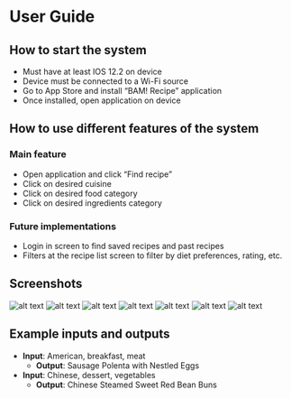 # User Guide

## How to start the system
* Must have at least IOS 12.2 on device
* Device must be connected to a Wi-Fi source
* Go to App Store and install “BAM! Recipe” application
* Once installed, open application on device

## How to use different features of the system
### Main feature
* Open application and click “Find recipe”
* Click on desired cuisine
* Click on desired food category
* Click on desired ingredients category
### Future implementations
* Login in screen to find saved recipes and past recipes
* Filters at the recipe list screen to filter by diet preferences, rating, etc.

## Screenshots
![alt text](https://i.imgur.com/S2OGqGM.png "Screenshot 1") ![alt text](https://i.imgur.com/xlN4PDc.png "Screenshot 2")
![alt text](https://i.imgur.com/lXBfsPZ.png "Screenshot 3") ![alt text](https://i.imgur.com/g3OlprB.png "Screenshot 4")
![alt text](https://i.imgur.com/ux6F5a1.png "Screenshot 5") ![alt text](https://i.imgur.com/efWVHTa.png "Screenshot 6") ![alt text](https://i.imgur.com/8FbJNGY.png "Screenshot 7")

## Example inputs and outputs
* __Input__: American, breakfast, meat
    * __Output__: Sausage Polenta with Nestled Eggs
* __Input__: Chinese, dessert, vegetables
    * __Output__: Chinese Steamed Sweet Red Bean Buns
